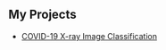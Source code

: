 
## My Projects
- [COVID-19 X-ray Image Classification](https://github.com/yashacnz24/COVID19-Xray-Classification)
